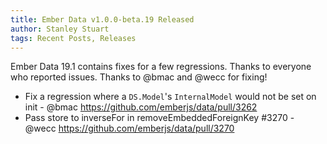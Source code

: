 ```yaml
---
title: Ember Data v1.0.0-beta.19 Released
author: Stanley Stuart
tags: Recent Posts, Releases
---
```


Ember Data 19.1 contains fixes for a few regressions. Thanks to everyone
who reported issues. Thanks to @bmac and @wecc for fixing!

- Fix a regression where a `DS.Model`'s `InternalModel` would not be set
  on init - @bmac https://github.com/emberjs/data/pull/3262
- Pass store to inverseFor in removeEmbeddedForeignKey #3270 - @wecc
  https://github.com/emberjs/data/pull/3270
